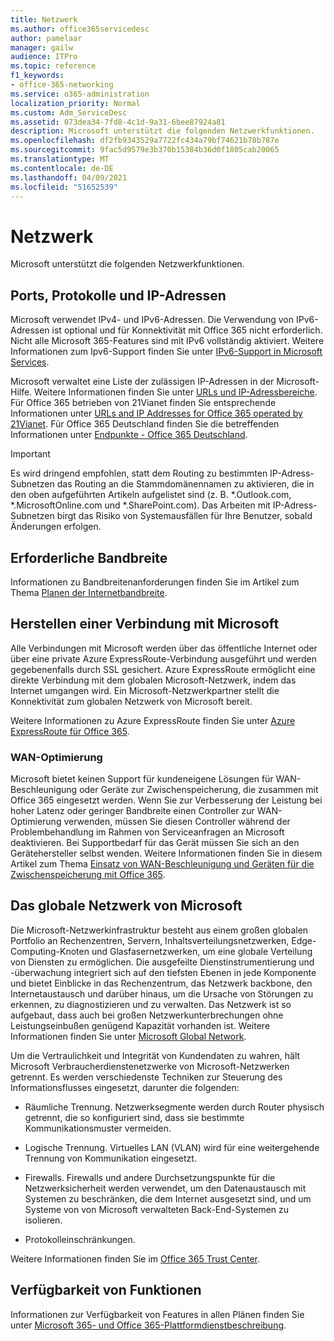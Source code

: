 ```yaml
---
title: Netzwerk
ms.author: office365servicedesc
author: pamelaar
manager: gailw
audience: ITPro
ms.topic: reference
f1_keywords:
- office-365-networking
ms.service: o365-administration
localization_priority: Normal
ms.custom: Adm_ServiceDesc
ms.assetid: 073dea34-7fd8-4c1d-9a31-6bee87924a81
description: Microsoft unterstützt die folgenden Netzwerkfunktionen.
ms.openlocfilehash: df2fb9343529a7722fc434a79bf74621b78b787e
ms.sourcegitcommit: 9fac5d9579e3b370b15384b36d0f1805cab20065
ms.translationtype: MT
ms.contentlocale: de-DE
ms.lasthandoff: 04/09/2021
ms.locfileid: "51652539"
---
```

# <a name="networking"></a>Netzwerk

Microsoft unterstützt die folgenden Netzwerkfunktionen.
  
## <a name="ports-protocols-and-ip-addresses"></a>Ports, Protokolle und IP-Adressen

Microsoft verwendet IPv4- und IPv6-Adressen. Die Verwendung von IPv6-Adressen ist optional und für Konnektivität mit Office 365 nicht erforderlich. Nicht alle Microsoft 365-Features sind mit IPv6 vollständig aktiviert. Weitere Informationen zum Ipv6-Support finden Sie unter [IPv6-Support in Microsoft Services](/office365/enterprise/ipv6-support).
  
Microsoft verwaltet eine Liste der zulässigen IP-Adressen in der Microsoft-Hilfe. Weitere Informationen finden Sie unter [URLs und IP-Adressbereiche](/office365/enterprise/urls-and-ip-address-ranges). Für Office 365 betrieben von 21Vianet finden Sie entsprechende Informationen unter [URLs and IP Addresses for Office 365 operated by 21Vianet](/office365/enterprise/managing-office-365-endpoints). Für Office 365 Deutschland finden Sie die betreffenden Informationen unter [Endpunkte - Office 365 Deutschland](https://support.office.com/article/Office-365-Germany-endpoints-8a113a50-0071-4155-bb8e-eba5a8dbd4c8).
  
> [!IMPORTANT]
> Es wird dringend empfohlen, statt dem Routing zu bestimmten IP-Adress-Subnetzen das Routing an die Stammdomänennamen zu aktivieren, die in den oben aufgeführten Artikeln aufgelistet sind (z. B. \*.Outlook.com, \*.MicrosoftOnline.com und \*.SharePoint.com). Das Arbeiten mit IP-Adress-Subnetzen birgt das Risiko von Systemausfällen für Ihre Benutzer, sobald Änderungen erfolgen. 
  
## <a name="bandwidth-requirements"></a>Erforderliche Bandbreite

Informationen zu Bandbreitenanforderungen finden Sie im Artikel zum Thema [Planen der Internetbandbreite](/office365/enterprise/network-planning-and-performance).
  
## <a name="connecting-to-microsoft"></a>Herstellen einer Verbindung mit Microsoft

Alle Verbindungen mit Microsoft werden über das öffentliche Internet oder über eine private Azure ExpressRoute-Verbindung ausgeführt und werden gegebenenfalls durch SSL gesichert. Azure ExpressRoute ermöglicht eine direkte Verbindung mit dem globalen Microsoft-Netzwerk, indem das Internet umgangen wird. Ein Microsoft-Netzwerkpartner stellt die Konnektivität zum globalen Netzwerk von Microsoft bereit.
  
Weitere Informationen zu Azure ExpressRoute finden Sie unter [Azure ExpressRoute für Office 365](/microsoft-365/enterprise/azure-expressroute).
  
### <a name="wan-accelerators"></a>WAN-Optimierung

Microsoft bietet keinen Support für kundeneigene Lösungen für WAN-Beschleunigung oder Geräte zur Zwischenspeicherung, die zusammen mit Office 365 eingesetzt werden. Wenn Sie zur Verbesserung der Leistung bei hoher Latenz oder geringer Bandbreite einen Controller zur WAN-Optimierung verwenden, müssen Sie diesen Controller während der Problembehandlung im Rahmen von Serviceanfragen an Microsoft deaktivieren. Bei Supportbedarf für das Gerät müssen Sie sich an den Gerätehersteller selbst wenden. Weitere Informationen finden Sie in diesem Artikel zum Thema [Einsatz von WAN-Beschleunigung und Geräten für die Zwischenspeicherung mit Office 365](https://support.microsoft.com/help/2690045/using-third-party-network-devices-or-solutions-with-office-365).
  
## <a name="the-global-microsoft-network"></a>Das globale Netzwerk von Microsoft

Die Microsoft-Netzwerkinfrastruktur besteht aus einem großen globalen Portfolio an Rechenzentren, Servern, Inhaltsverteilungsnetzwerken, Edge-Computing-Knoten und Glasfasernetzwerken, um eine globale Verteilung von Diensten zu ermöglichen. Die ausgefeilte Dienstinstrumentierung und -überwachung integriert sich auf den tiefsten Ebenen in jede Komponente und bietet Einblicke in das Rechenzentrum, das Netzwerk backbone, den Internetaustausch und darüber hinaus, um die Ursache von Störungen zu erkennen, zu diagnostizieren und zu verwalten. Das Netzwerk ist so aufgebaut, dass auch bei großen Netzwerkunterbrechungen ohne Leistungseinbußen genügend Kapazität vorhanden ist. Weitere Informationen finden Sie unter [Microsoft Global Network](/azure/networking/microsoft-global-network). 
  
Um die Vertraulichkeit und Integrität von Kundendaten zu wahren, hält Microsoft Verbraucherdienstenetzwerke von Microsoft-Netzwerken getrennt. Es werden verschiedenste Techniken zur Steuerung des Informationsflusses eingesetzt, darunter die folgenden:
  
- Räumliche Trennung. Netzwerksegmente werden durch Router physisch getrennt, die so konfiguriert sind, dass sie bestimmte Kommunikationsmuster vermeiden.
    
- Logische Trennung. Virtuelles LAN (VLAN) wird für eine weitergehende Trennung von Kommunikation eingesetzt.
    
- Firewalls. Firewalls und andere Durchsetzungspunkte für die Netzwerksicherheit werden verwendet, um den Datenaustausch mit Systemen zu beschränken, die dem Internet ausgesetzt sind, und um Systeme von von Microsoft verwalteten Back-End-Systemen zu isolieren. 
    
- Protokolleinschränkungen.
    
Weitere Informationen finden Sie im [Office 365 Trust Center](https://www.microsoft.com/trust-center). 
  
## <a name="feature-availability"></a>Verfügbarkeit von Funktionen

Informationen zur Verfügbarkeit von Features in allen Plänen finden Sie unter [Microsoft 365- und Office 365-Plattformdienstbeschreibung](office-365-platform-service-description.md).

